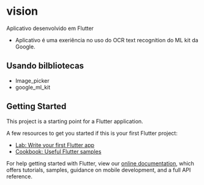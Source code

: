 # vision

Aplicativo desenvolvido em Flutter

- Aplicativo é uma exeriência no uso do OCR text recognition do ML kit da Google.

## Usando bilbliotecas

- Image_picker
- google_ml_kit

## Getting Started

This project is a starting point for a Flutter application.

A few resources to get you started if this is your first Flutter project:

- [Lab: Write your first Flutter app](https://flutter.dev/docs/get-started/codelab)
- [Cookbook: Useful Flutter samples](https://flutter.dev/docs/cookbook)

For help getting started with Flutter, view our
[online documentation](https://flutter.dev/docs), which offers tutorials,
samples, guidance on mobile development, and a full API reference.
